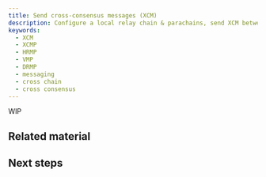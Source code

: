 ```yaml
---
title: Send cross-consensus messages (XCM)
description: Configure a local relay chain & parachains, send XCM between parachains and the relay chain.
keywords:
  - XCM
  - XCMP
  - HRMP
  - VMP
  - DRMP 
  - messaging
  - cross chain 
  - cross consensus
---
```


WIP

<!-- TODO NAV.YAML -->
<!-- content/md/en/docs/tutorials/connect-parachains-to-a-network/parachain.md in next steps once in nav -->

<!-- TODO

Outline:
- VMP with single collator configured and executed
  - relay local and parachain tutos completed, assume single parachain on relay chain
- Add Rocmine to the local relaychain
  - [HRMP](/reference/how-to-guides/parachains/add-hrmp-channels/) updated for this purpose and referenced.
  - [Add parachain nodes](/reference/how-to-guides/parachains/add-paranodes/) used if needed to add relay validators and additional collators.
  - New guide for various ways to get a slot for testing and for production? TODO

-->

## Related material

<!-- TODO NAV.YAML -->
<!-- content/md/en/docs/reference/how-to-guides/parachains/add-hrmp-channels.md referenced -->
<!-- content/md/en/docs/reference/how-to-guides/parachains/add-vmp-channels.md created and referenced -->

## Next steps
